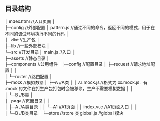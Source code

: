 ## 目录结构

│  index.html			//入口页面
│  
├─config				//外部配置
│   pattern.js		//通过不同的命令，返回不同的模式，用于在不同的调试环境执行不同的代码
│      
├─dist					//生产包
│          
├─lib					//一些外部模块
│         
└─src					//开发目录
    │  main.js			//入口
    │  
    ├─assets			//静态目录
    │      
    ├─components		//公用组件
	│
    ├─config			//配置目录
    │  ├─request		//请求地址配置
    │  │      
    │  └─router			//路由配置
    │          
    ├─mock				//模拟数据
    │  ├─A				//A类
    │  │  	A1.mock.js		//格式为 xx.mock.js，有 .mock 的文件在打生产包打包时会被移除，生产不需要模拟数据
    │  │      
    │  └─B				//B类
    │          
    ├─page				//页面目录
    │  │  
    │  ├─A				//A类目录
    │  │  └─A1			//A1页面
    │  │          index.vue		//A1页面入口
    │  │          
    │  └─B				//B类目录
	│
    └─store				//store 类
            global.js	//global 模块
            


